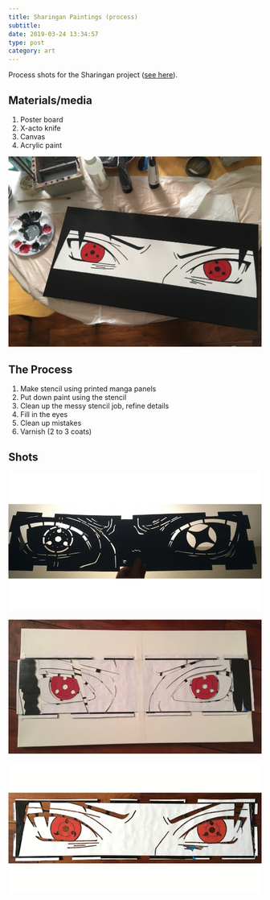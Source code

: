```yaml
---
title: Sharingan Paintings (process)
subtitle:
date: 2019-03-24 13:34:57
type: post
category: art
---
```


Process shots for the Sharingan project  <!-- more --> ([see here](../sharingan/)).

## Materials/media

1. Poster board
1. X-acto knife
1. Canvas
1. Acrylic paint

![yep yep yep](./sasuke-table.jpg "yep yep")

## The Process

1. Make stencil using printed manga panels
1. Put down paint using the stencil
1. Clean up the messy stencil job, refine details
1. Fill in the eyes
1. Clean up mistakes
1. Varnish (2 to 3 coats)

## Shots

![yep yep yep](./kakashi-process.gif "yep yep")

![yep yep yep](./itachi-process-2.gif "yep yep")

![yep yep yep](./sasuke-process.gif "yep yep")
